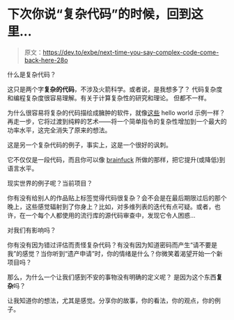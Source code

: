 # 下次你说“复杂代码”的时候，回到这里...

> 原文：<https://dev.to/exbe/next-time-you-say-complex-code-come-back-here-28o>

什么是复杂代码？

这只是两个字**复杂的代码**，不涉及火箭科学。或者说，是我想多了？
代码复杂度和编程复杂度很容易理解。有关于计算复杂性的研究和理论。
但都不一样。

为什么很容易将复杂的代码描绘成臃肿的软件，就像[这些](https://codegolf.stackexchange.com/questions/4838/most-complex-hello-world-program-you-can-justify) hello world 示例一样？再走一步，它将过渡到纯粹的艺术——将一个简单指令的复杂性增加到一个最大的功率水平，这完全消失了原来的想法。

这是另一个复杂代码的例子，事实上，这是一个很好的讽刺。

它不仅仅是一段代码，而且你可以像 [brainfuck](https://en.wikipedia.org/wiki/Brainfuck) 所做的那样，把它提升(或降低)到语言水平。

现实世界的例子呢？当前项目？

你有没有给别人的作品贴上标签觉得代码很复杂？会不会是在最后期限过后的那个晚上，这些感觉辐射到了你身上？比如，对多维列表的迭代有点可疑。或者，也许，在一个每个人都使用的流行库的源代码审查中，发现它令人困惑...

对我们有影响吗？

你有没有因为错过评估而责怪复杂代码？有没有因为知道密码而产生“请不要是我”的感觉？当你听到“遗产申请”时，你的情绪是什么？你微笑着渴望开始一个新项目吗？

那么，为什么一个让我们感到不安的事物没有明确的定义呢？
是因为这个东西**复杂**吗？

让我知道你的想法，尤其是感觉。分享你的故事，你的看法，你的观点，你的例子。